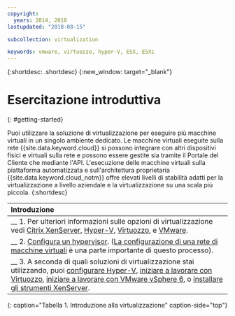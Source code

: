 ```yaml
---
copyright:
  years: 2014, 2018
lastupdated: "2018-08-15"

subcollection: virtualization

keywords: vmware, virtuozzo, hyper-V, ESX, ESXi
---
```


{:shortdesc: .shortdesc}
{:new_window: target="_blank"}

# Esercitazione introduttiva
{: #getting-started}

Puoi utilizzare la soluzione di virtualizzazione per eseguire più macchine virtuali in un singolo ambiente dedicato. Le macchine virtuali eseguite sulla rete {{site.data.keyword.cloud}} si possono integrare con altri dispositivi fisici e virtuali sulla rete e possono essere gestite sia tramite il Portale del Cliente che mediante l'API. L'esecuzione delle macchine virtuali sulla piattaforma automatizzata e sull'architettura proprietaria {{site.data.keyword.cloud_notm}} offre elevati livelli di stabilità adatti per la virtualizzazione a livello aziendale e la virtualizzazione su una scala più piccola.
{:shortdesc}

| Introduzione       |
|:------------------|
| __ 1. Per ulteriori informazioni sulle opzioni di virtualizzazione vedi [Citrix XenServer](/docs/infrastructure/virtualization?topic=Virtualization-what-is-citrix-xenserver-), [Hyper-V](/docs/infrastructure/virtualization?topic=Virtualization-what-is-hyper-v-), [Virtuozzo](/docs/infrastructure/virtualization?topic=Virtualization-what-is-virtuozzo-), e [VMware](/docs/infrastructure/vmware?topic=VMware-vmware-getting-started#vmware-getting-started). |
| __ 2. [Configura un hypervisor](/docs/infrastructure/virtualization?topic=Virtualization-setting-up-a-hypervisor). ([La configurazione di una rete di macchine virtuali](/docs/infrastructure/virtualization?topic=Virtualization-setting-up-a-virtual-machine-network) è una parte importante di questo processo). |
| __ 3. A seconda di quali soluzioni di virtualizzazione stai utilizzando, puoi [configurare Hyper-V](/docs/infrastructure/virtualization?topic=Virtualization-setting-up-hyper-v), [iniziare a lavorare con Virtuozzo](/docs/infrastructure/virtualization?topic=Virtualization-getting-started-with-virtuozzo), [iniziare a lavorare con VMware vSphere 6](/docs/infrastructure/vmware?topic=VMware-vmware-getting-started#vmware-getting-started), o [installare gli strumenti XenServer](/docs/infrastructure/virtualization?topic=Virtualization-installing-xenserver-tools-when-using-linux). |
{: caption="Tabella 1. Introduzione alla virtualizzazione" caption-side="top"}
